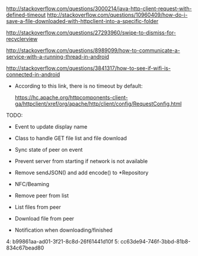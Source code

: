http://stackoverflow.com/questions/3000214/java-http-client-request-with-defined-timeout
http://stackoverflow.com/questions/10960409/how-do-i-save-a-file-downloaded-with-httpclient-into-a-specific-folder

http://stackoverflow.com/questions/27293960/swipe-to-dismiss-for-recyclerview

http://stackoverflow.com/questions/8989099/how-to-communicate-a-service-with-a-running-thread-in-android

http://stackoverflow.com/questions/3841317/how-to-see-if-wifi-is-connected-in-android


* According to this link, there is no timeout by default:

    https://hc.apache.org/httpcomponents-client-ga/httpclient/xref/org/apache/http/client/config/RequestConfig.html

TODO:

* Event to update display name
* Class to handle GET file list and file download
* Sync state of peer on event
* Prevent server from starting if network is not available
* Remove sendJSON() and add encode() to *Repository

* NFC/Beaming
* Remove peer from list
* List files from peer
* Download file from peer
* Notification when downloading/finished

4: b99861aa-ad01-3f21-8c8d-26f61441d10f
5: cc63de94-746f-3bbd-81b8-834c67bead80

